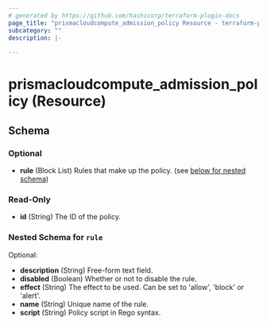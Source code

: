 ```yaml
---
# generated by https://github.com/hashicorp/terraform-plugin-docs
page_title: "prismacloudcompute_admission_policy Resource - terraform-provider-prismacloudcompute"
subcategory: ""
description: |-
  
---
```


# prismacloudcompute_admission_policy (Resource)





<!-- schema generated by tfplugindocs -->
## Schema

### Optional

- **rule** (Block List) Rules that make up the policy. (see [below for nested schema](#nestedblock--rule))

### Read-Only

- **id** (String) The ID of the policy.

<a id="nestedblock--rule"></a>
### Nested Schema for `rule`

Optional:

- **description** (String) Free-form text field.
- **disabled** (Boolean) Whether or not to disable the rule.
- **effect** (String) The effect to be used. Can be set to 'allow', 'block' or 'alert'.
- **name** (String) Unique name of the rule.
- **script** (String) Policy script in Rego syntax.


